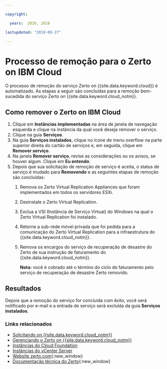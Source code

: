 ```yaml
---

copyright:

  years:  2016, 2018

lastupdated: "2018-09-27"

---
```


# Processo de remoção para o Zerto on IBM Cloud

O processo de remoção do serviço Zerto on {{site.data.keyword.cloud}} é automatizado. As etapas a seguir são concluídas para a remoção bem-sucedida do serviço Zerto on {{site.data.keyword.cloud_notm}}.

## Como remover o Zerto on IBM Cloud

1. Clique em **Instâncias implementadas** na área de janela de navegação esquerda e clique na instância da qual você deseja remover o serviço.
2. Clique na guia **Serviços**.
3. Na guia **Serviços instalados**, clique no ícone de menu overflow na parte superior direita do cartão de serviços e, em seguida, clique em **Remover serviço**.
4. Na janela **Remover serviço**, revise as considerações ou os avisos, se houver algum. Clique em **Eu entendo**.
5. Depois que sua solicitação de remoção de serviço é aceita, o status de serviço é mudado para **Removendo** e as seguintes etapas de remoção são concluídas:   
   1. Remova os Zerto Virtual Replication Appliances que foram implementados em todos os servidores ESXi.
   2. Desinstale o Zerto Virtual Replication.
   3. Exclua a VSI (Instância de Serviço Virtual) do Windows na qual o Zerto Virtual Replication foi instalado.
   4. Retorne a sub-rede móvel privada que foi pedida para a comunicação do Zerto Virtual Replication para a infraestrutura do {{site.data.keyword.cloud_notm}}.   
   5. Remova os encargos do serviço de recuperação de desastre do Zerto de sua instrução de faturamento do {{site.data.keyword.cloud_notm}}.

      **Nota:** você é cobrado até o término do ciclo de faturamento pelo serviço de recuperação de desastre Zerto removido.

## Resultados

Depois que a remoção do serviço for concluída com êxito, você será notificado por e-mail e a entrada de serviço será excluída da guia **Serviços instalados**.

### Links relacionados

* [Solicitando on {{site.data.keyword.cloud_notm}}](zerto_ordering.html)
* [Gerenciando o Zerto on {{site.data.keyword.cloud_notm}}](managingzertodr.html)
* [Instâncias do Cloud Foundation](../sddc/sd_cloudfoundationoverview.html)
* [Instâncias do vCenter Server](../vcenter/vc_vcenterserveroverview.html)
* [Website zerto.com](https://www.zerto.com){:new_window}
* [Documentação técnica do Zerto](https://www.zerto.com/myzerto/technical-documentation/){:new_window}

